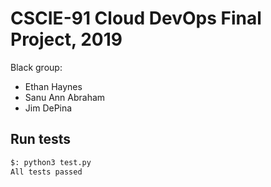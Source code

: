 # CSCIE-91 Cloud DevOps Final Project, 2019

Black group:
* Ethan Haynes
* Sanu Ann Abraham
* Jim DePina

## Run tests
```sh
$: python3 test.py 
All tests passed
```
